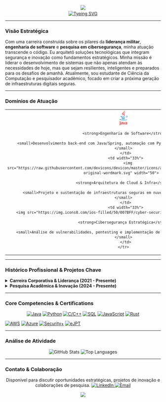 <div align="center">
  <img src="https://capsule-render.vercel.app/api?type=slice&color=auto&height=300&section=header&text=Carlos%20Caetano&fontSize=70&fontColor=FFFFFF&animation=fadeIn&fontAlignY=38"/>
</div>

<div align="center">
  <a href="https://git.io/typing-svg">
    <img src="https://readme-typing-svg.herokuapp.com/?color=007BFF&size=25&center=true&vCenter=true&width=1000&lines=Strategic+Leader+in+Technology+and+Cybersecurity;Software+Architect+%7C+Security+Strategist+%7C+Academic+Researcher;Building+Resilient+and+Intelligent+Digital+Ecosystems." alt="Typing SVG">
  </a>
</div>

---

### Visão Estratégica

<p align="left">
  Com uma carreira construída sobre os pilares da <strong>liderança militar</strong>, <strong>engenharia de software</strong> e <strong>pesquisa em cibersegurança</strong>, minha atuação transcende o código. Eu arquitetô soluções tecnológicas que integram segurança e inovação como fundamentos estratégicos. Minha missão é liderar o desenvolvimento de sistemas que não apenas atendam às necessidades de hoje, mas que sejam resilientes, inteligentes e preparados para os desafios de amanhã. Atualmente, sou estudante de Ciência da Computação e pesquisador acadêmico, focado em criar a próxima geração de infraestruturas digitais seguras.
</p>

---

### Domínios de Atuação

<div align="center">
  <table>
    <tr align="center">
      <td width="33%">
        <img src="https://raw.githubusercontent.com/devicons/devicon/master/icons/java/java-original-wordmark.svg" width="50">  

        <strong>Engenharia de Software</strong>  

        <small>Desenvolvimento back-end com Java/Spring, automação com Python e arquitetura de APIs RESTful.</small>
      </td>
      <td width="33%">
        <img src="https://raw.githubusercontent.com/devicons/devicon/master/icons/amazonwebservices/amazonwebservices-original-wordmark.svg" width="50">  

        <strong>Arquitetura de Cloud & Infra</strong>  

        <small>Projeto e sustentação de infraestruturas seguras em nuvem (AWS, Azure ) e ambientes VDI.</small>
      </td>
      <td width="33%">
        <img src="https://img.icons8.com/ios-filled/50/007BFF/cyber-security.png" alt="Cybersecurity Icon">  

        <strong>Cibersegurança Estratégica</strong>  

        <small>Análise de vulnerabilidades, pentesting e implementação de defesas em rede (Security+, eJPT ).</small>
      </td>
    </tr>
  </table>
</div>

---

### Histórico Profissional & Projetos Chave

<details>
  <summary><strong>Carreira Corporativa & Liderança (2021 - Presente)</strong></summary>
  <ul>
    <li><strong>CODE & TRIPLA:</strong> Atuação no desenvolvimento de software (Java/Spring) e na infraestrutura de nuvem (Azure/VMware), contribuindo para sistemas corporativos e ambientes VDI seguros.</li>
    <li><strong>Exército Brasileiro:</strong> Formação como Oficial, desenvolvendo competências de liderança, gestão de equipes e tomada de decisão em cenários de alta complexidade.</li>
    <li><strong>Freelancer & JFA:</strong> Experiência prática em automação (Python), integração de sistemas e manutenção de ambientes Linux, entregando valor direto a clientes e equipes de TI.</li>
  </ul>
</details>

<details>
  <summary><strong>Pesquisa Acadêmica & Inovação (2024 - Presente)</strong></summary>
  <ul>
    <li><strong>Projeto ATOM:</strong> Pesquisa em Robótica e Visão Computacional, explorando algoritmos de percepção em tempo real.</li>
    <li><strong>Distribuição Linux com IA:</strong> Arquitetura de um sistema operacional customizado com IA para otimização de interação e comportamento do usuário.</li>
    <li><strong>Monitoria Acadêmica:</strong> Atuação como monitor em Redes de Computadores, Sistemas Operacionais e Estruturas de Dados, fortalecendo a base teórica e a capacidade de ensino.</li>
  </ul>
</details>

---

### Core Competencies & Certifications

<p align="center">
  <!-- Languages -->
  <a href="#"><img alt="Java" src="https://img.shields.io/badge/Java-007396?style=for-the-badge&logo=java&logoColor=white"></a>
  <a href="#"><img alt="Python" src="https://img.shields.io/badge/Python-3776AB?style=for-the-badge&logo=python&logoColor=white"></a>
  <a href="#"><img alt="C/C++" src="https://img.shields.io/badge/C%2B%2B-00599C?style=for-the-badge&logo=c%2B%2B&logoColor=white"></a>
  <a href="#"><img alt="SQL" src="https://img.shields.io/badge/SQL-4479A1?style=for-the-badge&logo=postgresql&logoColor=white"></a>
  <a href="#"><img alt="JavaScript" src="https://img.shields.io/badge/JavaScript-F7DF1E?style=for-the-badge&logo=javascript&logoColor=black"></a>
  <a href="#"><img alt="Rust" src="https://img.shields.io/badge/Rust-000000?style=for-the-badge&logo=rust&logoColor=white"></a>
    

  <!-- Technologies & Certs -->
  <a href="#"><img alt="AWS" src="https://img.shields.io/badge/AWS-232F3E?style=for-the-badge&logo=amazon-aws&logoColor=white"></a>
  <a href="#"><img alt="Azure" src="https://img.shields.io/badge/Azure-0078D4?style=for-the-badge&logo=microsoft-azure&logoColor=white"></a>
  <a href="#"><img alt="Security+" src="https://img.shields.io/badge/Security%2B-FF0000?style=for-the-badge&logo=comptia&logoColor=white"></a>
  <a href="#"><img alt="eJPT" src="https://img.shields.io/badge/eJPT-00A4EF?style=for-the-badge&logo=ine&logoColor=white"></a>
</p>

---

### Análise de Atividade

<div align="center">
  <img width="48%" src="https://github-readme-stats.vercel.app/api?username=CarlosCaetano&show_icons=true&theme=buefy&hide_border=true&title_color=007BFF&icon_color=007BFF" alt="GitHub Stats"/>
  <img width="48%" src="https://github-readme-stats.vercel.app/api/top-langs/?username=CarlosCaetano&layout=compact&theme=buefy&hide_border=true&title_color=007BFF&text_color=4A4A4A" alt="Top Languages"/>
</div>

---

### Contato & Colaboração

<p align="center">
  Disponível para discutir oportunidades estratégicas, projetos de inovação e colaborações de pesquisa.
    
  

  <a href="https://www.linkedin.com/in/SEU-PERFIL-AQUI/" target="_blank">
    <img src="https://img.shields.io/badge/LinkedIn-0077B5?style=for-the-badge&logo=linkedin&logoColor=white" alt="LinkedIn"/>
  </a>
  <a href="mailto:SEU-EMAIL-AQUI" target="_blank">
    <img src="https://img.shields.io/badge/Contact-007BFF?style=for-the-badge&logo=microsoft-outlook&logoColor=white" alt="Email"/>
  </a>
</p>

<div align="center">
  <img src="https://capsule-render.vercel.app/api?type=slice&color=auto&height=150&section=footer&animation=fadeIn"/>
</div>
